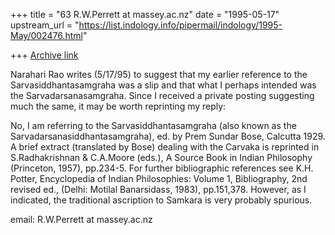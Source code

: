 +++
title = "63 R.W.Perrett at massey.ac.nz"
date = "1995-05-17"
upstream_url = "https://list.indology.info/pipermail/indology/1995-May/002476.html"

+++
[Archive link](https://list.indology.info/pipermail/indology/1995-May/002476.html)

Narahari Rao writes (5/17/95) to suggest that my earlier reference to the
Sarvasiddhantasamgraha was a slip and that what I perhaps intended was the
Sarvadarsanasamgraha.  Since I received a private posting suggesting much
the same, it may be worth reprinting my reply:

No, I am referring to the Sarvasiddhantasamgraha (also known as the
Sarvadarsanasiddhantasamgraha), ed. by Prem Sundar Bose, Calcutta 1929. A
brief extract (translated by Bose) dealing with the Carvaka is reprinted in
S.Radhakrishnan & C.A.Moore (eds.), A Source Book in Indian Philosophy
(Princeton, 1957), pp.234-5.  For further bibliographic references see K.H.
Potter, Encyclopedia of Indian Philosophies: Volume 1, Bibliography, 2nd
revised ed., (Delhi: Motilal Banarsidass, 1983), pp.151,378. However, as I
indicated, the traditional ascription to Samkara is very probably spurious.


email: R.W.Perrett at massey.ac.nz






